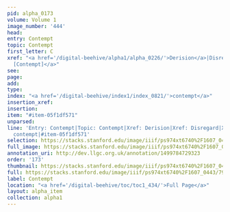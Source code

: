 ```yaml
---
pid: alpha_0173
volume: Volume 1
image_number: '444'
head: 
entry: Contempt
topic: Contempt
first_letter: C
xref: "<a href='/digital-beehive/alpha1/alpha_0226/'>Derision</a>|Disregard|<a href='/digital-beehive/toc/toc2_087/'>269
  [Contempt]</a>"
see: 
page: 
add: 
type: 
index: "<a href='/digital-beehive/index1/index_0821/'>contempt</a>"
insertion_xref: 
insertion: 
item: "#item-05f1df571"
unparsed: 
line: 'Entry: Contempt|Topic: Contempt|Xref: Derision|Xref: Disregard|Xref: 269 [Contempt]|Index:
  contempt|#item-05f1df571'
selection: https://stacks.stanford.edu/image/iiif/ps974xt6740%2F1607_0443/792,2778,3061,566/full/0/default.jpg
full_image: https://stacks.stanford.edu/image/iiif/ps974xt6740%2F1607_0443/full/full/0/default.jpg
annotation_uri: http://dev.llgc.org.uk/annotation/1499784729323
order: '173'
thumbnail: https://stacks.stanford.edu/image/iiif/ps974xt6740%2F1607_0443/792,2778,600,180/250,/0/default.jpg
full: https://stacks.stanford.edu/image/iiif/ps974xt6740%2F1607_0443/792,2778,3061,566/full/0/default.jpg
label: Contempt
location: "<a href='/digital-beehive/toc/toc1_434/'>Full Page</a>"
layout: alpha_item
collection: alpha1
---
```


